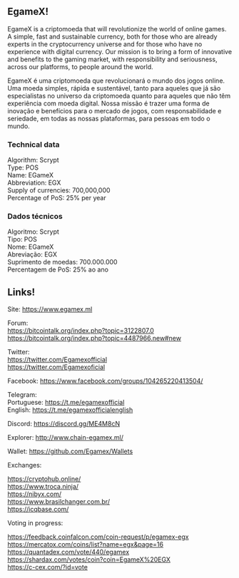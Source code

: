 

## EgameX!

EgameX is a criptomoeda that will revolutionize the world of online games. A simple, fast and sustainable currency, both for those who are already experts in the cryptocurrency universe and for those who have no experience with digital currency. Our mission is to bring a form of innovative and benefits to the gaming market, with responsibility and seriousness, across our platforms, to people around the world.

EgameX é uma criptomoeda que revolucionará o mundo dos jogos online. Uma moeda simples, rápida e sustentável, tanto para aqueles que já são especialistas no universo da criptomoeda quanto para aqueles que não têm experiência com moeda digital. Nossa missão é trazer uma forma de inovação e benefícios para o mercado de jogos, com responsabilidade e seriedade, em todas as nossas plataformas, para pessoas em todo o mundo.


### Technical data <br>
Algorithm: Scrypt <br>
Type: POS <br>
Name: EGameX <br>
Abbreviation: EGX <br>
Supply of currencies: 700,000,000 <br>
Percentage of PoS: 25% per year <br>

### Dados técnicos <br>
Algoritmo: Scrypt <br>
Tipo: POS <br>
Nome:	EGameX <br>
Abreviação: EGX <br>
Suprimento de moedas: 700.000.000 <br>
Percentagem de PoS: 25% ao ano <br>


## Links!
Site: https://www.egamex.ml

Forum:  <br>
https://bitcointalk.org/index.php?topic=3122807.0 <br>
https://bitcointalk.org/index.php?topic=4487966.new#new

Twitter:  <br>
https://twitter.com/Egamexofficial <br>
https://twitter.com/Egamexoficial

Facebook: https://www.facebook.com/groups/104265220413504/

Telegram: <br>
Portuguese: https://t.me/egamexofficial <br>
English: https://t.me/egamexofficialenglish

Discord: https://discord.gg/ME4M8cN

Explorer: http://www.chain-egamex.ml/

Wallet: https://github.com/Egamex/Wallets

Exchanges:

https://cryptohub.online/ <br>
https://www.troca.ninja/ <br>
https://nibyx.com/ <br>
https://www.brasilchanger.com.br/ <br>
https://icqbase.com/ <br>

Voting in progress:

https://feedback.coinfalcon.com/coin-request/p/egamex-egx <br>
https://mercatox.com/coins/list?name=egx&page=16 <br>
https://quantadex.com/vote/440/egamex <br>
https://shardax.com/votes/coin?coin=EgameX%20EGX <br>
https://c-cex.com/?id=vote <br>
